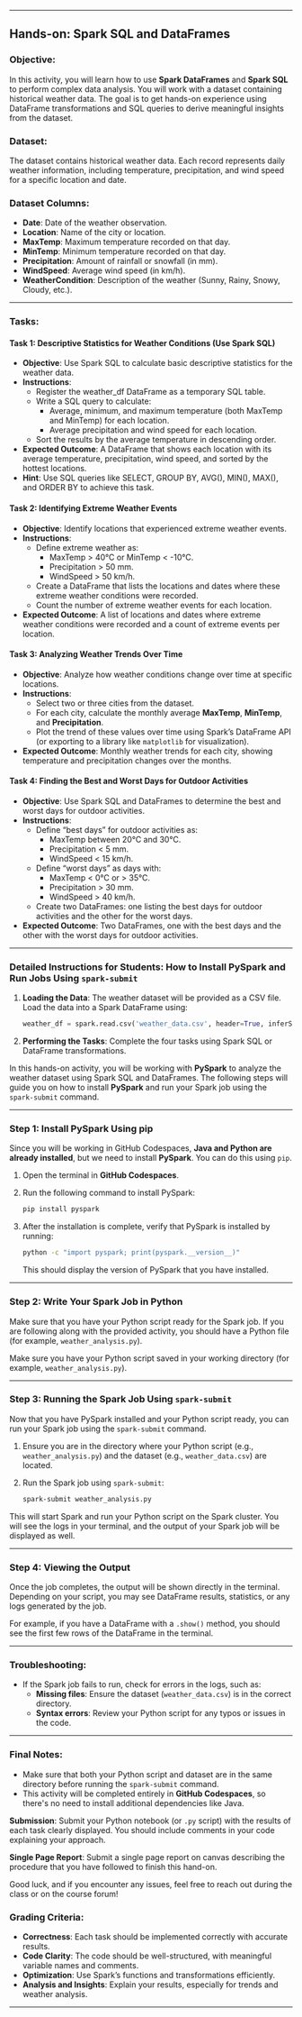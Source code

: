 
---

## **Hands-on: Spark SQL and DataFrames**

### **Objective:**
In this activity, you will learn how to use **Spark DataFrames** and **Spark SQL** to perform complex data analysis. You will work with a dataset containing historical weather data. The goal is to get hands-on experience using DataFrame transformations and SQL queries to derive meaningful insights from the dataset.

### **Dataset:**
The dataset contains historical weather data. Each record represents daily weather information, including temperature, precipitation, and wind speed for a specific location and date.

### **Dataset Columns:**
- **Date**: Date of the weather observation.
- **Location**: Name of the city or location.
- **MaxTemp**: Maximum temperature recorded on that day.
- **MinTemp**: Minimum temperature recorded on that day.
- **Precipitation**: Amount of rainfall or snowfall (in mm).
- **WindSpeed**: Average wind speed (in km/h).
- **WeatherCondition**: Description of the weather (Sunny, Rainy, Snowy, Cloudy, etc.).

---

### **Tasks:**

#### **Task 1: Descriptive Statistics for Weather Conditions (Use Spark SQL)**
- **Objective**: Use Spark SQL to calculate basic descriptive statistics for the weather data.
- **Instructions**:
  - Register the weather_df DataFrame as a temporary SQL table.
  - Write a SQL query to calculate:
    - Average, minimum, and maximum temperature (both MaxTemp and MinTemp) for each location.
    - Average precipitation and wind speed for each location.
  - Sort the results by the average temperature in descending order.
- **Expected Outcome**: A DataFrame that shows each location with its average temperature, precipitation, wind speed, and sorted by the hottest locations.
- **Hint**: Use SQL queries like SELECT, GROUP BY, AVG(), MIN(), MAX(), and ORDER BY to achieve this task.

#### **Task 2: Identifying Extreme Weather Events**
- **Objective**: Identify locations that experienced extreme weather events.
- **Instructions**:
  - Define extreme weather as:
    - MaxTemp > 40°C or MinTemp < -10°C.
    - Precipitation > 50 mm.
    - WindSpeed > 50 km/h.
  - Create a DataFrame that lists the locations and dates where these extreme weather conditions were recorded.
  - Count the number of extreme weather events for each location.
- **Expected Outcome**: A list of locations and dates where extreme weather conditions were recorded and a count of extreme events per location.

#### **Task 3: Analyzing Weather Trends Over Time**
- **Objective**: Analyze how weather conditions change over time at specific locations.
- **Instructions**:
  - Select two or three cities from the dataset.
  - For each city, calculate the monthly average **MaxTemp**, **MinTemp**, and **Precipitation**.
  - Plot the trend of these values over time using Spark’s DataFrame API (or exporting to a library like `matplotlib` for visualization).
- **Expected Outcome**: Monthly weather trends for each city, showing temperature and precipitation changes over the months.

#### **Task 4: Finding the Best and Worst Days for Outdoor Activities**
- **Objective**: Use Spark SQL and DataFrames to determine the best and worst days for outdoor activities.
- **Instructions**:
  - Define “best days” for outdoor activities as:
    - MaxTemp between 20°C and 30°C.
    - Precipitation < 5 mm.
    - WindSpeed < 15 km/h.
  - Define “worst days” as days with:
    - MaxTemp < 0°C or > 35°C.
    - Precipitation > 30 mm.
    - WindSpeed > 40 km/h.
  - Create two DataFrames: one listing the best days for outdoor activities and the other for the worst days.
- **Expected Outcome**: Two DataFrames, one with the best days and the other with the worst days for outdoor activities.

---

### Detailed Instructions for Students: How to Install PySpark and Run Jobs Using `spark-submit`

1. **Loading the Data**: The weather dataset will be provided as a CSV file. Load the data into a Spark DataFrame using:
   ```python
   weather_df = spark.read.csv('weather_data.csv', header=True, inferSchema=True)
   ```

2. **Performing the Tasks**: Complete the four tasks using Spark SQL or DataFrame transformations.


In this hands-on activity, you will be working with **PySpark** to analyze the weather dataset using Spark SQL and DataFrames. The following steps will guide you on how to install **PySpark** and run your Spark job using the `spark-submit` command.

---

### **Step 1: Install PySpark Using pip**

Since you will be working in GitHub Codespaces, **Java and Python are already installed**, but we need to install **PySpark**. You can do this using `pip`.

1. Open the terminal in **GitHub Codespaces**.

2. Run the following command to install PySpark:

   ```bash
   pip install pyspark
   ```

3. After the installation is complete, verify that PySpark is installed by running:

   ```bash
   python -c "import pyspark; print(pyspark.__version__)"
   ```

   This should display the version of PySpark that you have installed.

---

### **Step 2: Write Your Spark Job in Python**

Make sure that you have your Python script ready for the Spark job. If you are following along with the provided activity, you should have a Python file (for example, `weather_analysis.py`).


Make sure you have your Python script saved in your working directory (for example, `weather_analysis.py`).

---

### **Step 3: Running the Spark Job Using `spark-submit`**

Now that you have PySpark installed and your Python script ready, you can run your Spark job using the `spark-submit` command.

1. Ensure you are in the directory where your Python script (e.g., `weather_analysis.py`) and the dataset (e.g., `weather_data.csv`) are located.

2. Run the Spark job using `spark-submit`:

   ```bash
   spark-submit weather_analysis.py
   ```

This will start Spark and run your Python script on the Spark cluster. You will see the logs in your terminal, and the output of your Spark job will be displayed as well.

---

### **Step 4: Viewing the Output**

Once the job completes, the output will be shown directly in the terminal. Depending on your script, you may see DataFrame results, statistics, or any logs generated by the job.

For example, if you have a DataFrame with a `.show()` method, you should see the first few rows of the DataFrame in the terminal.

---

### **Troubleshooting:**
- If the Spark job fails to run, check for errors in the logs, such as:
  - **Missing files**: Ensure the dataset (`weather_data.csv`) is in the correct directory.
  - **Syntax errors**: Review your Python script for any typos or issues in the code.

---

### **Final Notes:**

- Make sure that both your Python script and dataset are in the same directory before running the `spark-submit` command.
- This activity will be completed entirely in **GitHub Codespaces**, so there's no need to install additional dependencies like Java.


**Submission**: Submit your Python notebook (or `.py` script) with the results of each task clearly displayed. You should include comments in your code explaining your approach.

**Single Page Report**: Submit a single page report on canvas describing the procedure that you have followed to finish this hand-on.

Good luck, and if you encounter any issues, feel free to reach out during the class or on the course forum!


### **Grading Criteria**:

- **Correctness**: Each task should be implemented correctly with accurate results.
- **Code Clarity**: The code should be well-structured, with meaningful variable names and comments.
- **Optimization**: Use Spark’s functions and transformations efficiently.
- **Analysis and Insights**: Explain your results, especially for trends and weather analysis.

---